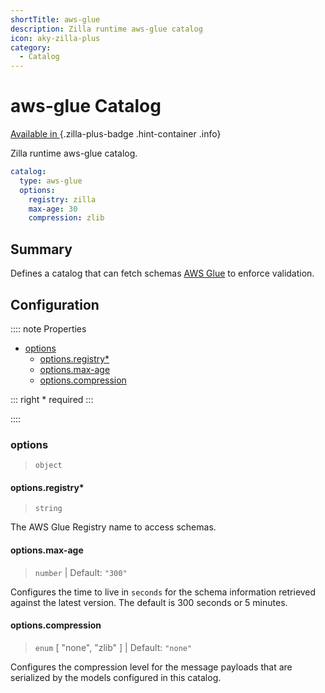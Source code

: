 ```yaml
---
shortTitle: aws-glue
description: Zilla runtime aws-glue catalog
icon: aky-zilla-plus
category:
  - Catalog
---
```


# aws-glue Catalog

[Available in <ZillaPlus/>](https://www.aklivity.io/products/zilla-plus)
{.zilla-plus-badge .hint-container .info}

Zilla runtime aws-glue catalog.

```yaml {2}
catalog:
  type: aws-glue
  options:
    registry: zilla
    max-age: 30
    compression: zlib
```

## Summary

Defines a catalog that can fetch schemas [AWS Glue](https://aws.amazon.com/glue/) to enforce validation.

## Configuration

:::: note Properties

- [options](#options)
  - [options.registry\*](#options-registry)
  - [options.max-age](#options-max-age)
  - [options.compression](#options-compression)

::: right
\* required
:::

::::

### options

> `object`

#### options.registry\*

> `string`

The AWS Glue Registry name to access schemas.

#### options.max-age

> `number` | Default: `"300"`

Configures the time to live in `seconds` for the schema information retrieved against the latest version. The default is 300 seconds or 5 minutes.

#### options.compression

> `enum` [ "none", "zlib" ] | Default: `"none"`

Configures the compression level for the message payloads that are serialized by the models configured in this catalog.
